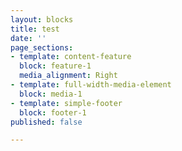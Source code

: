 ```yaml
---
layout: blocks
title: test
date: ''
page_sections:
- template: content-feature
  block: feature-1
  media_alignment: Right
- template: full-width-media-element
  block: media-1
- template: simple-footer
  block: footer-1
published: false

---
```

